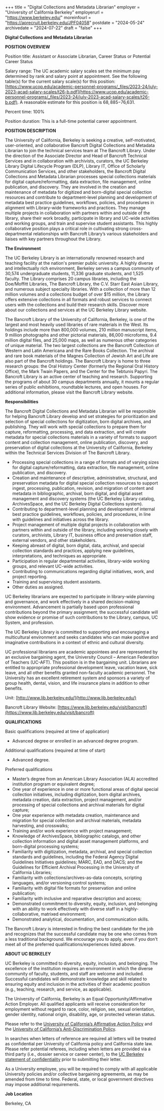 +++
title = "Digital Collections and Metadata Librarian"
employer = "University of California Berkeley"
employerurl = "https://www.berkeley.edu/"
moreinfourl = "https://aprecruit.berkeley.edu/JPF04058"
postdate = "2024-05-24"
archivedate = "2024-07-22"
draft = "false"
+++

**Digital Collections and Metadata Librarian**

**POSITION OVERVIEW**

Position title: Assistant or Associate Librarian, Career Status or Potential Career Status

Salary range: The UC academic salary scales set the minimum pay determined by rank and salary point at appointment. See the following table(s) for the current salary scale(s) for this position: [https://www.ucop.edu/academic-personnel-programs/_files/2023-24/july-2023-acad-salary-scales/t26-b.pdf](https://www.ucop.edu/academic-personnel-programs/_files/2023-24/july-2023-acad-salary-scales/t26-b.pdf). A reasonable estimate for this position is $68,885-$76,631.

Percent time: 100%

Position duration: This is a full-time potential career appointment.

**POSITION DESCRIPTION**

The University of California, Berkeley is seeking a creative, self-motivated, user-oriented, and collaborative Bancroft Digital Collections and Metadata Librarian to join the technical services team at The Bancroft Library. Under the direction of the Associate Director and Head of Bancroft Technical Services and in collaboration with archivists, curators, the UC Berkeley Library Digital Lifecycle Program (DLP), Library IT, Office of Scholarly Communication Services, and other stakeholders, the Bancroft Digital Collections and Metadata Librarian processes special collections materials for digital capture/reformatting, data extraction, file management, online publication, and discovery. They are involved in the creation and maintenance of metadata for digitized and born-digital special collection resources and contribute to department-level planning and development of metadata best practice guidelines, workflows, policies, and procedures in alignment with Library-wide frameworks and practices. They manage multiple projects in collaboration with partners within and outside of the library, share their work broadly, participate in library and UC-wide activities and working groups, and train and supervise student assistants. This highly collaborative position plays a critical role in cultivating strong cross-departmental relationships with Bancroft Library’s various stakeholders and liaises with key partners throughout the Library.



**The Environment**

The UC Berkeley Library is an internationally renowned research and teaching facility at the nation's premier public university. A highly diverse and intellectually rich environment, Berkeley serves a campus community of 30,574 undergraduate students, 11,336 graduate students, and 1,525 faculty. The Library comprises 20 campus libraries, including the Doe/Moffitt Libraries, The Bancroft Library, the C.V. Starr East Asian Library, and numerous subject specialty libraries. With a collection of more than 12 million volumes and a collections budget of over $15 million, the Library offers extensive collections in all formats and robust services to connect users with the collections and build their research skills. Discover more about our collections and services at the UC Berkeley Library website.

The Bancroft Library of the University of California, Berkeley, is one of the largest and most heavily used libraries of rare materials in the West. Its holdings include more than 800,000 volumes, 210 million manuscript items, 9 million photographs and other pictorial materials, 86,000 microforms, 9.4 million digital files, and 25,000 maps, as well as numerous other categories of unique material. The two largest collections are the Bancroft Collection of Western and Latin Americana and the Rare Books Collection. The archival and rare book materials of the Magnes Collection of Jewish Art and Life are also part of the Bancroft holdings. The Bancroft Library is home to three research groups: the Oral History Center (formerly the Regional Oral History Office), the Mark Twain Papers, and the Center for the Tebtunis Papyri. The Bancroft Library is an active center of teaching and research. Supporting the programs of about 30 campus departments annually, it mounts a regular series of public exhibitions, roundtable lectures, and open houses. For additional information, please visit the Bancroft Library website.

**Responsibilities**

The Bancroft Digital Collections and Metadata Librarian will be responsible for helping Bancroft Library develop and set strategies for prioritization and selection of special collections for digitization, born digital archives, and publishing. They will work with special collections to prepare them for capture, reformatting, processing, and data extraction, and will create metadata for special collections materials in a variety of formats to support content and collection management, online publication, discovery, and preservation of digital collections at the University of California, Berkeley within the Technical Services Division of The Bancroft Library.

- Processing special collections in a range of formats and of varying sizes for digital capture/reformatting, data extraction, file management, online publication, and discovery.
- Creation and maintenance of descriptive, administrative, structural, and preservation metadata for digital special collection resources to support ingest, processing, publication, revision, and migration of content and metadata in bibliographic, archival, born digital, and digital asset management and discovery systems (the UC Berkeley Library catalog, ArchivesSpace, and the UC Berkeley Digital Collections system).
- Contributing to department-level planning and development of internal best practice guidelines, workflows, policies, and procedures, in line with guidelines and initiatives across the library.
- Project management of multiple digital projects in collaboration with partners within and outside of the library, including working closely with curators, archivists, Library IT, business office and preservation staff, external vendors, and other stakeholders.
- Keeping abreast of digital, born digital, data, archival, and special collection standards and practices, applying new guidelines, interpretations, and techniques as appropriate.
- Participation in regular departmental activities, library-wide working groups, and relevant UC-wide activities.
- Contributing to communications regarding digital initiatives, work, and project reporting.
- Training and supervising student assistants.
- Other duties as assigned.

UC Berkeley librarians are expected to participate in library-wide planning and governance, and work effectively in a shared decision-making environment. Advancement is partially based upon professional contributions beyond the primary assignment; the successful candidate will show evidence or promise of such contributions to the Library, campus, UC System, and profession.

The UC Berkeley Library is committed to supporting and encouraging a multicultural environment and seeks candidates who can make positive and imaginative contributions in a context of ethnic and cultural diversity.

UC professional librarians are academic appointees and are represented by an exclusive bargaining agent, the University Council – American Federation of Teachers (UC-AFT). This position is in the bargaining unit. Librarians are entitled to appropriate professional development leave, vacation leave, sick leave, and all other benefits granted non-faculty academic personnel. The University has an excellent retirement system and sponsors a variety of group health, dental, vision, and life insurance plans in addition to other benefits.

Unit: [http://www.lib.berkeley.edu/](http://www.lib.berkeley.edu/)

Bancroft Library Website: [https://www.lib.berkeley.edu/visit/bancroft](https://www.lib.berkeley.edu/visit/bancroft)

**QUALIFICATIONS**

Basic qualifications (required at time of application)

- Advanced degree or enrolled in an advanced degree program.

Additional qualifications (required at time of start)

- Advanced degree.

Preferred qualifications

- Master’s degree from an American Library Association (ALA) accredited institution program or equivalent degree;
- One year of experience in one or more functional areas of digital special collection initiatives, including digitization, born digital archives, metadata creation, data extraction, project management, and/or processing of special collections and archival materials for digital capture;
- One year experience with metadata creation, maintenance and migration for special collection and archival materials, metadata harvesting, and crosswalks;
- Training and/or work experience with project management;
- Knowledge of ArchivesSpace, bibliographic catalogs, and other collection information and digital asset management platforms, and born-digital processing systems;
- Familiarity with digitization, metadata, archival, and special collection standards and guidelines, including the Federal Agency Digital Guidelines Initiatives guidelines; MARC, EAD, and DACS; and the Guidelines for Efficient Archival Processing in the University of California Libraries;
- Familiarity with collections/archives-as-data concepts, scripting languages, and/or versioning control systems;
- Familiarity with digital file formats for preservation and online publication;
- Familiarity with inclusive and reparative description and access;
- Demonstrated commitment to diversity, equity, inclusion, and belonging with an ability to work effectively with diverse staff in a highly-collaborative, matrixed environment;
- Demonstrated analytical, documentation, and communication skills.

The Bancroft Library is interested in finding the best candidate for the job and recognizes that the successful candidate may be one who comes from a less traditional background. We encourage you to apply, even if you don't meet all of the preferred qualifications/experiences listed above.

**ABOUT UC BERKELEY**

UC Berkeley is committed to diversity, equity, inclusion, and belonging. The excellence of the institution requires an environment in which the diverse community of faculty, students, and staff are welcome and included. Successful candidates will demonstrate knowledge and skill related to ensuring equity and inclusion in the activities of their academic position (e.g., teaching, research, and service, as applicable).

The University of California, Berkeley is an Equal Opportunity/Affirmative Action Employer. All qualified applicants will receive consideration for employment without regard to race, color, religion, sex, sexual orientation, gender identity, national origin, disability, age, or protected veteran status.

Please refer to the [University of California’s Affirmative Action Policy](https://www.ucop.edu/academic-personnel-programs/_files/apm/apm-035.pdf) and the [University of California’s Anti-Discrimination Policy](https://policy.ucop.edu/doc/1001004/Anti-Discrimination).

In searches when letters of reference are required all letters will be treated as confidential per University of California policy and California state law. Please refer potential referees, including when letters are provided via a third party (i.e., dossier service or career center), to the [UC Berkeley statement of confidentiality](http://apo.berkeley.edu/ucb-confidentiality-policy) prior to submitting their letter.

As a University employee, you will be required to comply with all applicable University policies and/or collective bargaining agreements, as may be amended from time to time. Federal, state, or local government directives may impose additional requirements.

**Job Location**

Berkeley, CA
